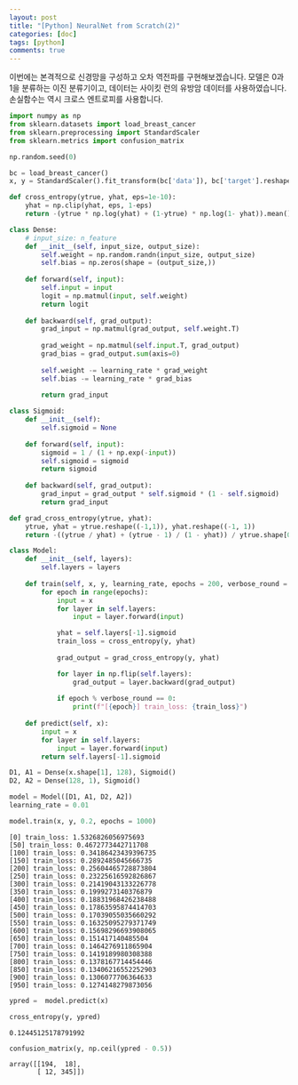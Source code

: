 ```yaml
---
layout: post
title: "[Python] NeuralNet from Scratch(2)"
categories: [doc]
tags: [python]
comments: true
---
```


이번에는 본격적으로 신경망을 구성하고 오차 역전파를 구현해보겠습니다. 모델은 0과 1을 분류하는 이진 분류기이고, 데이터는 사이킷 런의 유방암 데이터를 사용하였습니다. 손실함수는 역시 크로스 엔트로피를 사용합니다. 


```python
import numpy as np
from sklearn.datasets import load_breast_cancer
from sklearn.preprocessing import StandardScaler
from sklearn.metrics import confusion_matrix

np.random.seed(0)

bc = load_breast_cancer()
x, y = StandardScaler().fit_transform(bc['data']), bc['target'].reshape((-1,1))

def cross_entropy(ytrue, yhat, eps=1e-10):
    yhat = np.clip(yhat, eps, 1-eps)
    return -(ytrue * np.log(yhat) + (1-ytrue) * np.log(1- yhat)).mean()
```


```python
class Dense:
    # input_size: n_feature
    def __init__(self, input_size, output_size):
        self.weight = np.random.randn(input_size, output_size)
        self.bias = np.zeros(shape = (output_size,))
    
    def forward(self, input):
        self.input = input
        logit = np.matmul(input, self.weight)
        return logit
    
    def backward(self, grad_output):
        grad_input = np.matmul(grad_output, self.weight.T)
        
        grad_weight = np.matmul(self.input.T, grad_output)
        grad_bias = grad_output.sum(axis=0)
        
        self.weight -= learning_rate * grad_weight
        self.bias -= learning_rate * grad_bias
        
        return grad_input
```


```python
class Sigmoid:
    def __init__(self):
        self.sigmoid = None
    
    def forward(self, input):
        sigmoid = 1 / (1 + np.exp(-input))
        self.sigmoid = sigmoid
        return sigmoid
    
    def backward(self, grad_output):
        grad_input = grad_output * self.sigmoid * (1 - self.sigmoid)
        return grad_input
```


```python
def grad_cross_entropy(ytrue, yhat):
    ytrue, yhat = ytrue.reshape((-1,1)), yhat.reshape((-1, 1))
    return -((ytrue / yhat) + (ytrue - 1) / (1 - yhat)) / ytrue.shape[0]
```


```python
class Model:
    def __init__(self, layers):
        self.layers = layers
    
    def train(self, x, y, learning_rate, epochs = 200, verbose_round = 50):
        for epoch in range(epochs):
            input = x
            for layer in self.layers:
                input = layer.forward(input)

            yhat = self.layers[-1].sigmoid
            train_loss = cross_entropy(y, yhat)
            
            grad_output = grad_cross_entropy(y, yhat)

            for layer in np.flip(self.layers):
                grad_output = layer.backward(grad_output)
                
            if epoch % verbose_round == 0:
                print(f"[{epoch}] train_loss: {train_loss}")
                
    def predict(self, x):
        input = x
        for layer in self.layers:
            input = layer.forward(input)
        return self.layers[-1].sigmoid
```


```python
D1, A1 = Dense(x.shape[1], 128), Sigmoid()
D2, A2 = Dense(128, 1), Sigmoid()
```


```python
model = Model([D1, A1, D2, A2])
learning_rate = 0.01
```


```python
model.train(x, y, 0.2, epochs = 1000)
```

    [0] train_loss: 1.5326826056975693
    [50] train_loss: 0.4672773442711708
    [100] train_loss: 0.34186423439396735
    [150] train_loss: 0.2892485045666735
    [200] train_loss: 0.25604465728873804
    [250] train_loss: 0.23225616592826867
    [300] train_loss: 0.21419043133226778
    [350] train_loss: 0.1999273140376879
    [400] train_loss: 0.18831968426238488
    [450] train_loss: 0.17863595874414703
    [500] train_loss: 0.17039055035660292
    [550] train_loss: 0.16325095279371749
    [600] train_loss: 0.15698296693908065
    [650] train_loss: 0.151417140485504
    [700] train_loss: 0.1464276911865904
    [750] train_loss: 0.1419189980308388
    [800] train_loss: 0.1378167714454446
    [850] train_loss: 0.13406216552252903
    [900] train_loss: 0.1306077706364633
    [950] train_loss: 0.1274148279873056



```python
ypred =  model.predict(x)
```


```python
cross_entropy(y, ypred)
```




    0.12445125178791992




```python
confusion_matrix(y, np.ceil(ypred - 0.5))
```




    array([[194,  18],
           [ 12, 345]])


